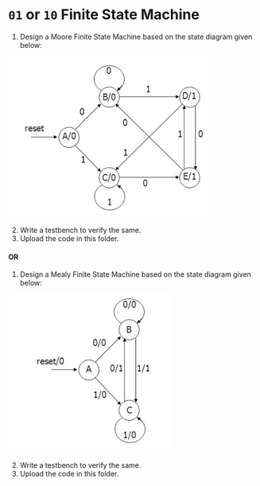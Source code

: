# `01` or `10` Finite State Machine
1. Design a Moore Finite State Machine based on the state diagram given below:

![FSM_Moore](FSM_Moore.png)

2. Write a testbench to verify the same.
3. Upload the code in this folder.

#### OR
1. Design a Mealy Finite State Machine based on the state diagram given below:

![FSM_Mealy](FSM_Mealy.png)

2. Write a testbench to verify the same.
3. Upload the code in this folder.
